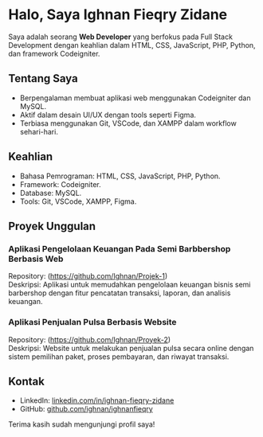 # Halo, Saya Ighnan Fieqry Zidane

Saya adalah seorang **Web Developer** yang berfokus pada Full Stack Development dengan keahlian dalam HTML, CSS, JavaScript, PHP, Python, dan framework Codeigniter.

## Tentang Saya
- Berpengalaman membuat aplikasi web menggunakan Codeigniter dan MySQL.
- Aktif dalam desain UI/UX dengan tools seperti Figma.
- Terbiasa menggunakan Git, VSCode, dan XAMPP dalam workflow sehari-hari.

## Keahlian
- Bahasa Pemrograman: HTML, CSS, JavaScript, PHP, Python.
- Framework: Codeigniter.
- Database: MySQL.
- Tools: Git, VSCode, XAMPP, Figma.

## Proyek Unggulan
### Aplikasi Pengelolaan Keuangan Pada Semi Barbbershop Berbasis Web
Repository: (https://github.com/Ighnan/Projek-1)  
Deskripsi: Aplikasi untuk memudahkan pengelolaan keuangan bisnis semi barbershop dengan fitur pencatatan transaksi, laporan, dan analisis keuangan.

### Aplikasi Penjualan Pulsa Berbasis Website
Repository: (https://github.com/Ighnan/Proyek-2)  
Deskripsi: Website untuk melakukan penjualan pulsa secara online dengan sistem pemilihan paket, proses pembayaran, dan riwayat transaksi.

## Kontak
- LinkedIn: [linkedin.com/in/ighnan-fieqry-zidane](https://linkedin.com/in/ighnan-fieqry-zidane)
- GitHub: [github.com/ighnan/ighnanfieqry](https://github.com/ighnan/ighnanfieqry)

Terima kasih sudah mengunjungi profil saya!
